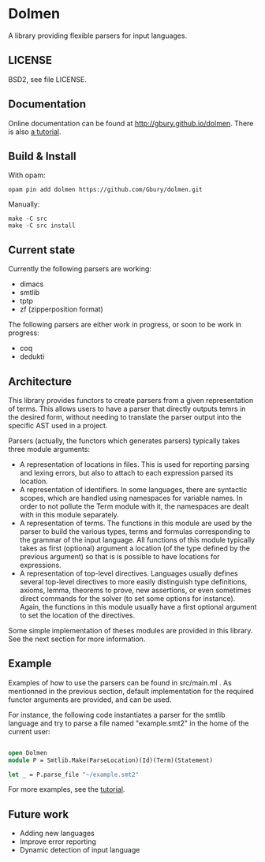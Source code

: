 # Dolmen

A library providing flexible parsers for input languages.

## LICENSE

BSD2, see file LICENSE.

## Documentation

Online documentation can be found at <http://gbury.github.io/dolmen>.
There is also [a tutorial](https://github.com/Gbury/dolmen/tree/master/doc/tuto.md).

## Build & Install

With opam:

    opam pin add dolmen https://github.com/Gbury/dolmen.git

Manually:

    make -C src
    make -C src install

## Current state

Currently the following parsers are working:

- dimacs
- smtlib
- tptp
- zf (zipperposition format)

The following parsers are either work in progress, or soon to be
work in progress:

- coq
- dedukti

## Architecture

This library provides functors to create parsers from a given
representation of terms. This allows users to have a parser that
directly outputs temrs in the desired form, without needing to
translate the parser output into the specific AST used in a project.

Parsers (actually, the functors which generates parsers) typically takes
three module arguments:

- A representation of locations in files. This is used for reporting
  parsing and lexing errors, but also to attach to each expression parsed
  its location.
- A representation of identifiers. In some languages, there are syntactic
  scopes, which are handled using namespaces for variable names. In order
  to not pollute the Term module with it, the namespaces are dealt with
  in this module separately.
- A representation of terms. The functions in this module are used by the
  parser to build the various types, terms and formulas corresponding
  to the grammar of the input language. All functions of this module
  typically takes as first (optional) argument a location (of the type
  defined by the previous argument) so that is is possible to have
  locations for expressions.
- A representation of top-level directives. Languages usually defines
  several top-level directives to more easily distinguish type definitions,
  axioms, lemma, theorems to prove, new assertions, or even sometimes direct
  commands for the solver (to set some options for instance). Again, the functions
  in this module usually have a first optional argument to set the location
  of the directives.

Some simple implementation of theses modules are provided in this library.
See the next section for more information.

## Example

Examples of how to use the parsers can be found in src/main.ml . As mentionned
in the previous section, default implementation for the required functor arguments
are provided, and can be used.

For instance, the following code instantiates a parser for the smtlib language
and try to parse a file named "example.smt2" in the home of the current user:

```ocaml

open Dolmen
module P = Smtlib.Make(ParseLocation)(Id)(Term)(Statement)

let _ = P.parse_file "~/example.smt2"

```

For more examples, see the [tutorial](https://github.com/Gbury/dolmen/tree/master/doc/tuto.md).

## Future work

- Adding new languages
- Improve error reporting
- Dynamic detection of input language

